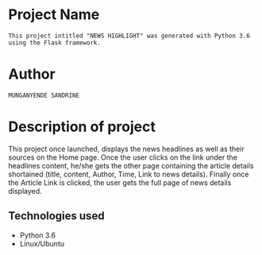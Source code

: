 # Project Name
`
This project intitled "NEWS HIGHLIGHT" was generated with Python 3.6 using the Flask framework.
`
# Author

`
MUNGANYENDE SANDRINE
`
# Description of project


This project once launched, displays the news headlines as well as their sources on the Home page. Once the user clicks on the link under the headlines content, he/she gets the other page containing the article details shortained (title, content, Author, Time, Link to news details).
Finally once the Article Link is clicked, the user gets the full page of news details displayed. 


## Technologies used

* Python 3.6
* Linux/Ubuntu


